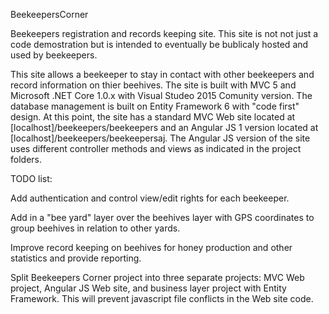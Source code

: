 BeekeepersCorner

Beekeepers registration and records keeping site. This site is not not just a code demostration but is intended to eventually be bublicaly hosted and used by beekeepers.

This site allows a beekeeper to stay in contact with other beekeepers and record information on thier beehives. The site is built with MVC 5 and Microsoft .NET Core 1.0.x with Visual Studeo 2015 Comunity version. The database management is built on Entity Framework 6 with "code first" design. At this point, the site has a standard MVC Web site located at [localhost]/beekeepers/beekeepers and an Angular JS 1 version located at [localhost]/beekeepers/beekeepersaj. The Angular JS version of the site uses different controller methods and views as indicated in the project folders.

TODO list:

Add authentication and control view/edit rights for each beekeeper.

Add in a "bee yard" layer over the beehives layer with GPS coordinates to group beehives in relation to other yards.

Improve record keeping on beehives for honey production and other statistics and provide reporting.

Split Beekeepers Corner project into three separate projects: MVC Web project, Angular JS Web site, and business layer project with Entity Framework.  This will prevent javascript file conflicts in the Web site code.

